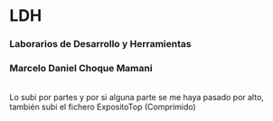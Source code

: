 # LDH
### Laborarios de Desarrollo y Herramientas
### Marcelo Daniel Choque Mamani
<br> 
Lo subi por partes y por si alguna parte se me haya pasado por alto, también subi el fichero ExpositoTop (Comprimido)
